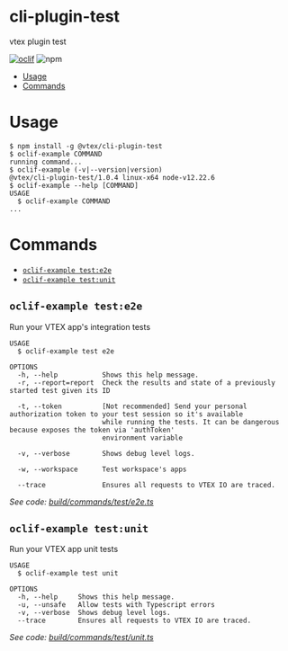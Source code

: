 cli-plugin-test
===================

vtex plugin test

[![oclif](https://img.shields.io/badge/cli-oclif-brightgreen.svg)](https://oclif.io)
![npm](https://img.shields.io/npm/v/@vtex/cli-plugin-test)


<!-- toc -->
* [Usage](#usage)
* [Commands](#commands)
<!-- tocstop -->
# Usage
<!-- usage -->
```sh-session
$ npm install -g @vtex/cli-plugin-test
$ oclif-example COMMAND
running command...
$ oclif-example (-v|--version|version)
@vtex/cli-plugin-test/1.0.4 linux-x64 node-v12.22.6
$ oclif-example --help [COMMAND]
USAGE
  $ oclif-example COMMAND
...
```
<!-- usagestop -->
# Commands
<!-- commands -->
* [`oclif-example test:e2e`](#oclif-example-teste2e)
* [`oclif-example test:unit`](#oclif-example-testunit)

## `oclif-example test:e2e`

Run your VTEX app's integration tests

```
USAGE
  $ oclif-example test e2e

OPTIONS
  -h, --help           Shows this help message.
  -r, --report=report  Check the results and state of a previously started test given its ID

  -t, --token          [Not recommended] Send your personal authorization token to your test session so it's available
                       while running the tests. It can be dangerous because exposes the token via 'authToken'
                       environment variable

  -v, --verbose        Shows debug level logs.

  -w, --workspace      Test workspace's apps

  --trace              Ensures all requests to VTEX IO are traced.
```

_See code: [build/commands/test/e2e.ts](https://github.com/vtex/cli-plugin-test/blob/v1.0.4/build/commands/test/e2e.ts)_

## `oclif-example test:unit`

Run your VTEX app unit tests

```
USAGE
  $ oclif-example test unit

OPTIONS
  -h, --help     Shows this help message.
  -u, --unsafe   Allow tests with Typescript errors
  -v, --verbose  Shows debug level logs.
  --trace        Ensures all requests to VTEX IO are traced.
```

_See code: [build/commands/test/unit.ts](https://github.com/vtex/cli-plugin-test/blob/v1.0.4/build/commands/test/unit.ts)_
<!-- commandsstop -->
